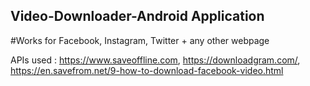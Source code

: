 ## Video-Downloader-Android Application
#Works for Facebook, Instagram, Twitter + any other webpage

APIs used : 
https://www.saveoffline.com,
https://downloadgram.com/,
https://en.savefrom.net/9-how-to-download-facebook-video.html

